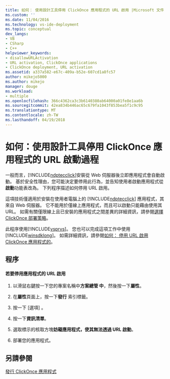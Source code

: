 ```yaml
---
title: 如何： 使用設計工具停用 ClickOnce 應用程式的 URL 啟用 |Microsoft 文件
ms.custom: ''
ms.date: 11/04/2016
ms.technology: vs-ide-deployment
ms.topic: conceptual
dev_langs:
- VB
- CSharp
- C++
helpviewer_keywords:
- disallowURLActivation
- URL activation, ClickOnce applications
- ClickOnce deployment, URL activation
ms.assetid: a337a582-e67c-409a-b52e-607cd1a8fc57
author: mikejo5000
ms.author: mikejo
manager: douge
ms.workload:
- multiple
ms.openlocfilehash: 366c4362ca3c3b6140380ab64000a01fe8e1aa6b
ms.sourcegitcommit: 42ea834b446ac65c679fa1043f853bea5f1c9c95
ms.translationtype: MT
ms.contentlocale: zh-TW
ms.lasthandoff: 04/19/2018
---
```

# <a name="how-to-disable-url-activation-of-clickonce-applications-by-using-the-designer"></a>如何：使用設計工具停用 ClickOnce 應用程式的 URL 啟動過程
一般而言，[!INCLUDE[ndptecclick](../deployment/includes/ndptecclick_md.md)]安裝從 Web 伺服器後立即應用程式會自動啟動。 基於安全性理由，您可能決定要停用此行為，並告知使用者啟動應用程式從**啟動**功能表改為。 下列程序描述如何停用 URL 啟用。  
  
 這項技術僅適用於安裝在使用者電腦上的 [!INCLUDE[ndptecclick](../deployment/includes/ndptecclick_md.md)] 應用程式，其來自 Web 伺服器。 它不能用於僅線上應用程式，而且可以啟動只能藉由使用其 URL。 如需有關僅限線上且已安裝的應用程式之間差異的詳細資訊，請參閱[選擇 ClickOnce 部署策略](../deployment/choosing-a-clickonce-deployment-strategy.md)。  
  
 此程序使用[!INCLUDE[vsprvs](../code-quality/includes/vsprvs_md.md)]。 您也可以完成這項工作中使用[!INCLUDE[winsdklong](../deployment/includes/winsdklong_md.md)]。 如需詳細資訊，請參閱[如何： 停用 URL 啟用 ClickOnce 應用程式的](../deployment/how-to-disable-url-activation-of-clickonce-applications.md)。  
  
## <a name="procedure"></a>程序  
  
#### <a name="to-disable-url-activation-for-your-application"></a>若要停用應用程式的 URL 啟用  
  
1.  以滑鼠右鍵按一下您的專案名稱中**方案總管 中**，然後按一下**屬性**。  
  
2.  在**屬性**頁面上，按一下**發行** 索引標籤。  
  
3.  按一下 [選項] 。  
  
4.  按一下**資訊清單**。  
  
5.  選取標示的核取方塊**妨礙應用程式，使其無法透過 URL 啟動**。  
  
6.  部署您的應用程式。  
  
## <a name="see-also"></a>另請參閱  
 [發行 ClickOnce 應用程式](../deployment/publishing-clickonce-applications.md)
